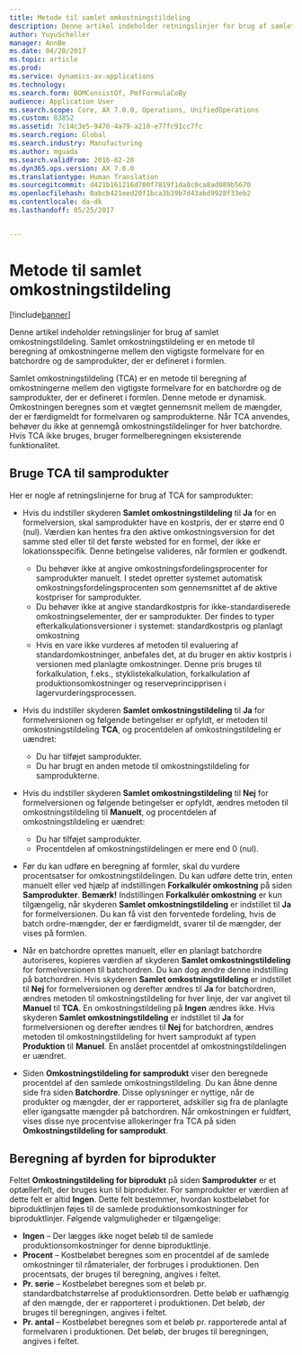```yaml
---
title: Metode til samlet omkostningstildeling
description: Denne artikel indeholder retningslinjer for brug af samlet omkostningstildeling. Samlet omkostningstildeling er en metode til beregning af omkostningerne mellem den vigtigste formelvare for en batchordre og de samprodukter, der er defineret i formlen.
author: YuyuScheller
manager: AnnBe
ms.date: 04/20/2017
ms.topic: article
ms.prod: 
ms.service: dynamics-ax-applications
ms.technology: 
ms.search.form: BOMConsistOf, PmfFormulaCoBy
audience: Application User
ms.search.scope: Core, AX 7.0.0, Operations, UnifiedOperations
ms.custom: 83852
ms.assetid: 7c14c3e5-9476-4a79-a210-e77fc91cc7fc
ms.search.region: Global
ms.search.industry: Manufacturing
ms.author: mguada
ms.search.validFrom: 2016-02-28
ms.dyn365.ops.version: AX 7.0.0
ms.translationtype: Human Translation
ms.sourcegitcommit: d421b161216d700f7819f1da8c0ca8ad089b5670
ms.openlocfilehash: 0abcb421eed20f1bca3b39b7d43abd9928f33eb2
ms.contentlocale: da-dk
ms.lasthandoff: 05/25/2017


---
```


# <a name="total-cost-allocation-method"></a>Metode til samlet omkostningstildeling

[!include[banner](../includes/banner.md)]


Denne artikel indeholder retningslinjer for brug af samlet omkostningstildeling. Samlet omkostningstildeling er en metode til beregning af omkostningerne mellem den vigtigste formelvare for en batchordre og de samprodukter, der er defineret i formlen.

Samlet omkostningstildeling (TCA) er en metode til beregning af omkostningerne mellem den vigtigste formelvare for en batchordre og de samprodukter, der er defineret i formlen. Denne metode er dynamisk. Omkostningen beregnes som et vægtet gennemsnit mellem de mængder, der er færdigmeldt for formelvaren og samprodukterne. Når TCA anvendes, behøver du ikke at gennemgå omkostningstildelinger for hver batchordre. Hvis TCA ikke bruges, bruger formelberegningen eksisterende funktionalitet.

## <a name="using-tca-for-coproducts"></a>Bruge TCA til samprodukter
Her er nogle af retningslinjerne for brug af TCA for samprodukter:

-   Hvis du indstiller skyderen **Samlet omkostningstildeling** til **Ja** for en formelversion, skal samprodukter have en kostpris, der er større end 0 (nul). Værdien kan hentes fra den aktive omkostningsversion for det samme sted eller til det første websted for en formel, der ikke er lokationsspecifik. Denne betingelse valideres, når formlen er godkendt.

    -   Du behøver ikke at angive omkostningsfordelingsprocenter for samprodukter manuelt. I stedet opretter systemet automatisk omkostningsfordelingsprocenten som gennemsnittet af de aktive kostpriser for samprodukter. 
    -   Du behøver ikke at angive standardkostpris for ikke-standardiserede omkostningselementer, der er samprodukter. Der findes to typer efterkalkulationsversioner i systemet: standardkostpris og planlagt omkostning 
    -   Hvis en vare ikke vurderes af metoden til evaluering af standardomkostninger, anbefales det, at du bruger en aktiv kostpris i versionen med planlagte omkostninger. Denne pris bruges til forkalkulation, f.eks., styklistekalkulation, forkalkulation af produktionsomkostninger og reserveprincipprisen i lagervurderingsprocessen. 

-   Hvis du indstiller skyderen **Samlet omkostningstildeling** til **Ja** for formelversionen og følgende betingelser er opfyldt, er metoden til omkostningstildeling **TCA**, og procentdelen af omkostningstildeling er uændret:
    -   Du har tilføjet samprodukter.
    -   Du har brugt en anden metode til omkostningstildeling for samprodukterne.
-   Hvis du indstiller skyderen **Samlet omkostningstildeling** til **Nej** for formelversionen og følgende betingelser er opfyldt, ændres metoden til omkostningstildeling til **Manuelt**, og procentdelen af omkostningstildeling er uændret:
    -   Du har tilføjet samprodukter.
    -   Procentdelen af omkostningstildelingen er mere end 0 (nul).
-   Før du kan udføre en beregning af formler, skal du vurdere procentsatser for omkostningstildelingen. Du kan udføre dette trin, enten manuelt eller ved hjælp af indstillingen **Forkalkulér omkostning** på siden **Samprodukter**. **Bemærk!** Indstillingen **Forkalkulér omkostning** er kun tilgængelig, når skyderen **Samlet omkostningstildeling** er indstillet til **Ja** for formelversionen. Du kan få vist den forventede fordeling, hvis de batch ordre-mængder, der er færdigmeldt, svarer til de mængder, der vises på formlen.
-   Når en batchordre oprettes manuelt, eller en planlagt batchordre autoriseres, kopieres værdien af skyderen **Samlet omkostningstildeling** for formelversionen til batchordren. Du kan dog ændre denne indstilling på batchordren. Hvis skyderen **Samlet omkostningstildeling** er indstillet til **Nej** for formelversionen og derefter ændres til **Ja** for batchordren, ændres metoden til omkostningstildeling for hver linje, der var angivet til **Manuel** til **TCA**. En omkostningstildeling på **Ingen** ændres ikke. Hvis skyderen **Samlet omkostningstildeling** er indstillet til **Ja** for formelversionen og derefter ændres til **Nej** for batchordren, ændres metoden til omkostningstildeling for hvert samprodukt af typen **Produktion** til **Manuel**. En anslået procentdel af omkostningstildelingen er uændret.
-   Siden **Omkostningstildeling for samprodukt** viser den beregnede procentdel af den samlede omkostningstildeling. Du kan åbne denne side fra siden **Batchordre**. Disse oplysninger er nyttige, når de produkter og mængder, der er rapporteret, adskiller sig fra de planlagte eller igangsatte mængder på batchordren. Når omkostningen er fuldført, vises disse nye procentvise allokeringer fra TCA på siden **Omkostningstildeling for samprodukt**.

## <a name="calculating-the-burden-for-byproducts"></a>Beregning af byrden for biprodukter
Feltet **Omkostningstildeling for biprodukt** på siden **Samprodukter** er et optællerfelt, der bruges kun til biprodukter. For samprodukter er værdien af dette felt er altid **Ingen**. Dette felt bestemmer, hvordan kostbeløbet for biproduktlinjen føjes til de samlede produktionsomkostninger for biproduktlinjer. Følgende valgmuligheder er tilgængelige:

-   **Ingen** – Der lægges ikke noget beløb til de samlede produktionsomkostninger for denne biproduktlinje.
-   **Procent** – Kostbeløbet beregnes som en procentdel af de samlede omkostninger til råmaterialer, der forbruges i produktionen. Den procentsats, der bruges til beregning, angives i feltet.
-   **Pr. serie** – Kostbeløbet beregnes som et beløb pr. standardbatchstørrelse af produktionsordren. Dette beløb er uafhængig af den mængde, der er rapporteret i produktionen. Det beløb, der bruges til beregningen, angives i feltet.
-   **Pr. antal** – Kostbeløbet beregnes som et beløb pr. rapporterede antal af formelvaren i produktionen. Det beløb, der bruges til beregningen, angives i feltet.





